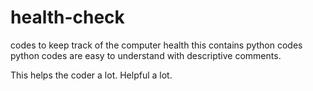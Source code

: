 # health-check
codes to keep track of the computer health 
this contains python codes
python codes are easy to understand with descriptive comments.

This helps the coder a lot.
Helpful a lot.